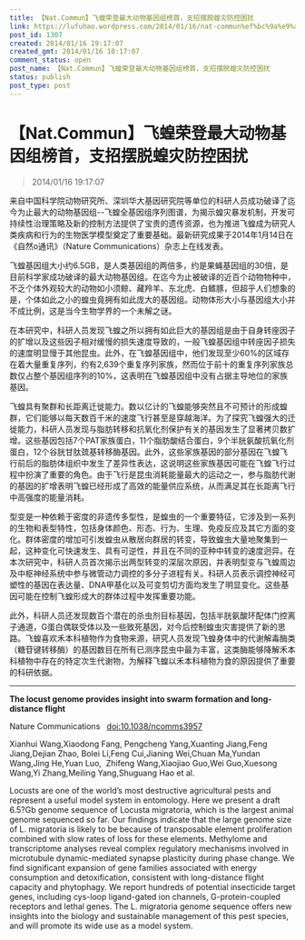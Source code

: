 ```yaml
---
title: 【Nat.Commun】飞蝗荣登最大动物基因组榜首，支招摆脱蝗灾防控困扰
link: https://lufuhao.wordpress.com/2014/01/16/nat-commun%ef%bc%9a%e9%a3%9e%e8%9d%97%e8%8d%a3%e7%99%bb%e6%9c%80%e5%a4%a7%e5%8a%a8%e7%89%a9%e5%9f%ba%e5%9b%a0%e7%bb%84%e6%a6%9c%e9%a6%96%ef%bc%8c%e6%94%af%e6%8b%9b%e6%91%86%e8%84%b1%e8%9d%97%e7%81%be/
post_id: 1307
created: 2014/01/16 19:17:07
created_gmt: 2014/01/16 10:17:07
comment_status: open
post_name: 【Nat.Commun】飞蝗荣登最大动物基因组榜首，支招摆脱蝗灾防控困扰
status: publish
post_type: post
---
```


# 【Nat.Commun】飞蝗荣登最大动物基因组榜首，支招摆脱蝗灾防控困扰

> 2014/01/16 19:17:07

来自中国科学院动物研究所、深圳华大基因研究院等单位的科研人员成功破译了迄今为止最大的动物基因组--飞蝗全基因组序列图谱，为揭示蝗灾暴发机制，开发可持续性治理策略及新的控制方法提供了宝贵的遗传资源，也为推进飞蝗成为研究人类疾病和行为的生物医学模型奠定了重要基础。最新研究成果于2014年1月14日在《自然o通讯》（Nature Communications）杂志上在线发表。 

飞蝗基因组大小约6.5GB，是人类基因组的两倍多，约是果蝇基因组的30倍，是目前科学家成功破译的最大动物基因组。在迄今为止被破译的近百个动物物种中，不乏个体外观较大的动物如小须鲸、藏羚羊、东北虎、白鳍豚，但超乎人们想象的是，个体如此之小的蝗虫竟拥有如此庞大的基因组。动物体形大小与基因组大小并不成比例，这是当今生物学界的一个未解之谜。 

在本研究中，科研人员发现飞蝗之所以拥有如此巨大的基因组是由于自身转座因子的扩增以及这些因子相对缓慢的损失速度导致的，一般飞蝗基因组中转座因子损失的速度明显慢于其他昆虫。此外，在飞蝗基因组中，他们发现至少60%的区域存在着大量重复序列，约有2,639个重复序列家族，然而位于前十的重复序列家族总数仅占整个基因组序列的10%，这表明在飞蝗基因组中没有占据主导地位的家族基因。 

飞蝗具有聚群和长距离迁徙能力。数以亿计的飞蝗能够突然且不可预计的形成蝗群，它们能够以每天数百千米的速度飞行甚至是穿越海洋。为了探究飞蝗强大的迁徙能力，科研人员发现与脂肪转移和抗氧化剂保护有关的基因发生了显著拷贝数扩增。这些基因包括7个PAT家族蛋白，11个脂肪酸结合蛋白，9个半胱氨酸抗氧化剂蛋白，12个谷胱甘肽巯基转移酶基因。此外，这些家族基因的部分基因在飞蝗飞行前后的脂肪体组织中发生了差异性表达，这说明这些家族基因可能在飞蝗飞行过程中扮演了重要的角色。由于飞行是昆虫消耗能量最大的运动之一，参与脂肪代谢的基因的扩增表明飞蝗已经形成了高效的能量供应系统，从而满足其在长距离飞行中高强度的能量消耗。 

型变是一种依赖于密度的非遗传多型性，是蝗虫的一个重要特征，它涉及到一系列的生物和表型特性，包括身体颜色、形态、行为、生理、免疫反应及其它方面的变化。群体密度的增加可引发蝗虫从散居向群居的转变，导致蝗虫大量地聚集到一起，这种变化可快速发生、具有可逆性，并且在不同的亚种中转变的速度迥异。在本次研究中，科研人员首次揭示出两型转变的深层次原因，并表明型变与飞蝗周边及中枢神经系统中参与微管动力调控的多分子进程有关。科研人员表示调控神经可塑性的基因在表达量、DNA甲基化以及可变剪切方面均发生了明显变化。这些基因可能在控制飞蝗形成大的群体过程中发挥重要功能。 

此外，科研人员还发现数百个潜在的杀虫剂目标基因，包括半胱氨酸环配体门控离子通道，G蛋白偶联受体以及一些致死基因，对今后控制蝗虫灾害提供了新的思路。飞蝗喜欢禾本科植物作为食物来源，研究人员发现飞蝗身体中的代谢解毒酶类（糖苷键转移酶）的基因数目在所有已测序昆虫中最为丰富，这类酶能够降解禾本科植物中存在的特定次生代谢物，为解释飞蝗以禾本科植物为食的原因提供了重要的科研依据。 

***

**The locust genome provides insight into swarm formation and long-distance flight**

Nature Communications   [doi:10.1038/ncomms3957](http://www.nature.com/ncomms/2014/140114/ncomms3957/full/ncomms3957.html#affil-auth)

Xianhui Wang,Xiaodong Fang, Pengcheng Yang,Xuanting Jiang,Feng Jiang,Dejian Zhao, Bolei Li,Feng Cui,Jianing Wei,Chuan Ma,Yundan Wang,Jing He,Yuan Luo,  Zhifeng Wang,Xiaojiao Guo,Wei Guo,Xuesong Wang,Yi Zhang,Meiling Yang,Shuguang Hao et al. 

Locusts are one of the world’s most destructive agricultural pests and represent a useful model system in entomology. Here we present a draft 6.5?Gb genome sequence of Locusta migratoria, which is the largest animal genome sequenced so far. Our findings indicate that the large genome size of L. migratoria is likely to be because of transposable element proliferation combined with slow rates of loss for these elements. Methylome and transcriptome analyses reveal complex regulatory mechanisms involved in microtubule dynamic-mediated synapse plasticity during phase change. We find significant expansion of gene families associated with energy consumption and detoxification, consistent with long-distance flight capacity and phytophagy. We report hundreds of potential insecticide target genes, including cys-loop ligand-gated ion channels, G-protein-coupled receptors and lethal genes. The L. migratoria genome sequence offers new insights into the biology and sustainable management of this pest species, and will promote its wide use as a model system.
